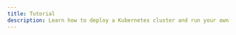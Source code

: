 ```yaml
---
title: Tutorial
description: Learn how to deploy a Kubernetes cluster and run your own ad blocking DNS server.
---
```

